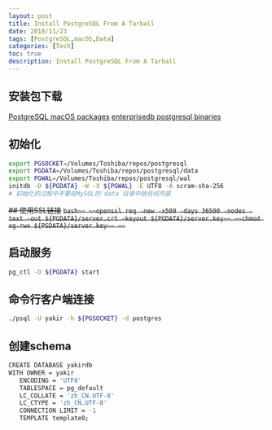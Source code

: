 ```yaml
---
layout: post
title: Install PostgreSQL From A Tarball
date: 2018/11/23
tags: [PostgreSQL,macOS,Data]
categories: [Tech]
toc: true
description: Install PostgreSQL From A Tarball
---
```


## 安装包下载

[PostgreSQL macOS packages](https://www.postgresql.org/download/macosx/)
[enterprisedb postgresql binaries](https://www.enterprisedb.com/download-postgresql-binaries)

## 初始化
```bash
export PGSOCKET=/Volumes/Toshiba/repos/postgresql
export PGDATA=/Volumes/Toshiba/repos/postgresql/data
export PGWAL=/Volumes/Toshiba/repos/postgresql/wal
initdb -D ${PGDATA} -W -X ${PGWAL} -E UTF8 -A scram-sha-256
# 初始化的过程中不要在MySQL的`data`目录中放任何内容
```

~~## 使用SSL链接~~
~~```bash~~
~~openssl req -new -x509 -days 36500 -nodes -text -out ${PGDATA}/server.crt -keyout ${PGDATA}/server.key~~
~~chmod og-rwx ${PGDATA}/server.key~~
~~```~~

## 启动服务
```bash
pg_ctl -D ${PGDATA} start
```

## 命令行客户端连接
```bash
./psql -U yakir -h ${PGSOCKET} -d postgres
```

## 创建schema
```bash
CREATE DATABASE yakirdb 
WITH OWNER = yakir 
   ENCODING = 'UTF8' 
   TABLESPACE = pg_default 
   LC_COLLATE = 'zh_CN.UTF-8' 
   LC_CTYPE = 'zh_CN.UTF-8' 
   CONNECTION LIMIT = -1 
   TEMPLATE template0;
```
